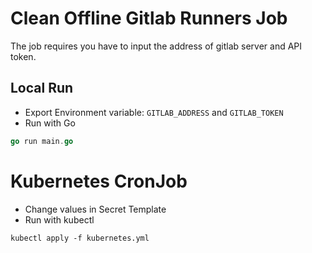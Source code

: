 # Clean Offline Gitlab Runners Job

The job requires you have to input the address of gitlab server and API token.

## Local Run

- Export Environment variable: `GITLAB_ADDRESS` and `GITLAB_TOKEN`
- Run with Go

```go
go run main.go
```

# Kubernetes CronJob

- Change values in Secret Template
- Run with kubectl

```shell
kubectl apply -f kubernetes.yml
```

